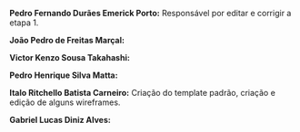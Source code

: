**Pedro Fernando Durães Emerick Porto:** Responsável por editar e corrigir a etapa 1.

**João Pedro de Freitas Marçal:**

**Victor Kenzo Sousa Takahashi:**

**Pedro Henrique Silva Matta:**

**Italo Ritchello Batista Carneiro:** Criação do template padrão, criação e edição de alguns wireframes.

**Gabriel Lucas Diniz Alves:** 
